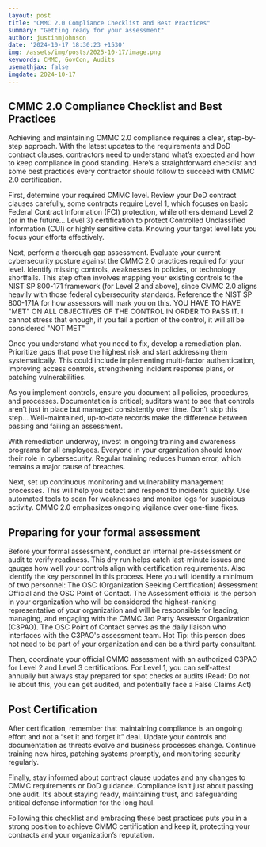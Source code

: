 ```yaml
---
layout: post
title: "CMMC 2.0 Compliance Checklist and Best Practices"
summary: "Getting ready for your assessment"
author: justinmjohnson
date: '2024-10-17 18:30:23 +1530'
img: /assets/img/posts/2025-10-17/image.png
keywords: CMMC, GovCon, Audits
usemathjax: false
imgdate: 2024-10-17
---
```

## CMMC 2.0 Compliance Checklist and Best Practices

Achieving and maintaining CMMC 2.0 compliance requires a clear, step-by-step approach. With the latest updates to the requirements and DoD contract clauses, contractors need to understand what’s expected and how to keep compliance in good standing. Here’s a straightforward checklist and some best practices every contractor should follow to succeed with CMMC 2.0 certification.

First, determine your required CMMC level. Review your DoD contract clauses carefully, some contracts require Level 1, which focuses on basic Federal Contract Information (FCI) protection, while others demand Level 2 (or in the future... Level 3) certification to protect Controlled Unclassified Information (CUI) or highly sensitive data. Knowing your target level lets you focus your efforts effectively.

Next, perform a thorough gap assessment. Evaluate your current cybersecurity posture against the CMMC 2.0 practices required for your level. Identify missing controls, weaknesses in policies, or technology shortfalls. This step often involves mapping your existing controls to the NIST SP 800-171 framework (for Level 2 and above), since CMMC 2.0 aligns heavily with those federal cybersecurity standards. Reference the NIST SP 800-171A for how assessors will mark you on this. YOU HAVE TO HAVE "MET" ON ALL OBJECTIVES OF THE CONTROL IN ORDER TO PASS IT. I cannot stress that enough, if you fail a portion of the control, it will all be considered "NOT MET"

Once you understand what you need to fix, develop a remediation plan. Prioritize gaps that pose the highest risk and start addressing them systematically. This could include implementing multi-factor authentication, improving access controls, strengthening incident response plans, or patching vulnerabilities.

As you implement controls, ensure you document all policies, procedures, and processes. Documentation is critical; auditors want to see that controls aren’t just in place but managed consistently over time. Don’t skip this step... Well-maintained, up-to-date records make the difference between passing and failing an assessment.

With remediation underway, invest in ongoing training and awareness programs for all employees. Everyone in your organization should know their role in cybersecurity. Regular training reduces human error, which remains a major cause of breaches.

Next, set up continuous monitoring and vulnerability management processes. This will help you detect and respond to incidents quickly. Use automated tools to scan for weaknesses and monitor logs for suspicious activity. CMMC 2.0 emphasizes ongoing vigilance over one-time fixes.

## Preparing for your formal assessment
Before your formal assessment, conduct an internal pre-assessment or audit to verify readiness. This dry run helps catch last-minute issues and gauges how well your controls align with certification requirements. Also identify the key personnel in this process. Here you will identify a minimum of two personnel: The OSC (Organization Seeking Certification) Assessment Official and the OSC Point of Contact. The Assessment official is the person in your organization who will be considered the highest-ranking representative of your organization and will be responsible for leading, managing, and engaging with the CMMC 3rd Party Assessor Organization (C3PAO). The OSC Point of Contact serves as the daily liaison who interfaces with the C3PAO's assessment team. Hot Tip: this person does not need to be part of your organization and can be a third party consultant.

Then, coordinate your official CMMC assessment with an authorized C3PAO for Level 2 and Level 3 certifications. For Level 1, you can self-attest annually but always stay prepared for spot checks or audits (Read: Do not lie about this, you can get audited, and potentially face a False Claims Act)

## Post Certification
After certification, remember that maintaining compliance is an ongoing effort and not a “set it and forget it” deal. Update your controls and documentation as threats evolve and business processes change. Continue training new hires, patching systems promptly, and monitoring security regularly.

Finally, stay informed about contract clause updates and any changes to CMMC requirements or DoD guidance. Compliance isn’t just about passing one audit. It’s about staying ready, maintaining trust, and safeguarding critical defense information for the long haul.

Following this checklist and embracing these best practices puts you in a strong position to achieve CMMC certification and keep it, protecting your contracts and your organization’s reputation.